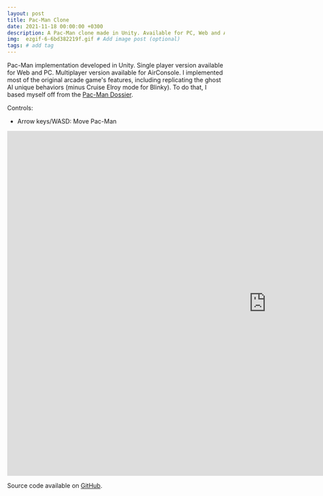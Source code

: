 ```yaml
---
layout: post
title: Pac-Man Clone
date: 2021-11-18 00:00:00 +0300
description: A Pac-Man clone made in Unity. Available for PC, Web and AirConsole.
img:  ezgif-6-6bd382219f.gif # Add image post (optional)
tags: # add tag
---
```

Pac-Man implementation developed in Unity. Single player version available for Web and PC. Multiplayer version available for AirConsole.
I implemented most of the original arcade game's features, including replicating the ghost AI unique behaviors (minus Cruise Elroy mode for Blinky). To do that, I based myself
off from the [Pac-Man Dossier](https://www.gamasutra.com/view/feature/3938/the_pacman_dossier.php?print=1).

Controls:
- Arrow keys/WASD: Move Pac-Man
<p align="center">
  <div>
    <iframe id="flappyBird"
        width="1200"
        height="800"
        frameBorder="0"
        src="https://julia-melgare.github.io/Pac-Man-Web">
    </iframe>
  </div>  
</p>

Source code available on [GitHub](https://github.com/Julia-Melgare/Pac-Man).
